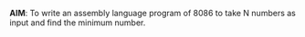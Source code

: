 **AIM**: To write an assembly language program of 8086 to take N numbers as input and
find the minimum number.
